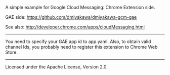 A simple example for Google Cloud Messaging: Chrome Extension side.

GAE side:
https://github.com/dmiyakawa/dmiyakawa-gcm-gae

See also:
http://developer.chrome.com/apps/cloudMessaging.html

***

You need to specify your GAE app id to app.yaml.
Also, to obtain valid channel Ids, you probably need to
register this extension to Chrome Web Store.

***

Licensed under the Apache License, Version 2.0.
